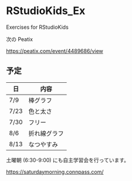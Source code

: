# RStudioKids_Ex
Exercises for RStudioKids

次の Peatix

https://peatix.com/event/4489686/view

## 予定

| 日   | 内容 |
| ---- | ---- |
| 7/9  | 棒グラフ |
| 7/23 | 色と太さ |
| 7/30 | フリー   |
| 8/6  | 折れ線グラフ |
| 8/13 | なつやすみ |

土曜朝 (6:30-9:00) にも自主学習会を行っています。

https://saturdaymorning.connpass.com/

